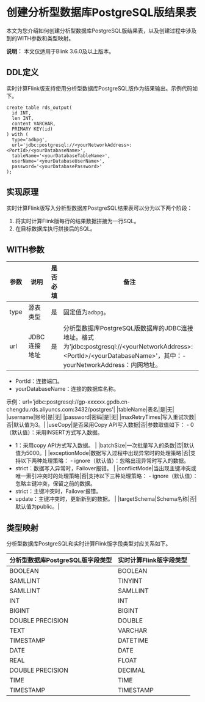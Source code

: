 # 创建分析型数据库PostgreSQL版结果表

本文为您介绍如何创建分析型数据库PostgreSQL版结果表，以及创建过程中涉及到的WITH参数和类型映射。

**说明：** 本文仅适用于Blink 3.6.0及以上版本。

## DDL定义

实时计算Flink版支持使用分析型数据库PostgreSQL版作为结果输出。示例代码如下。

```
create table rds_output(
  id INT,
  len INT,
  content VARCHAR,
  PRIMARY KEY(id)
) with (
  type='adbpg',
  url='jdbc:postgresql://<yourNetworkAddress>:<PortId>/<yourDatabaseName>',
  tableName='<yourDatabaseTableName>',
  userName='<yourDatabaseUserName>',
  password='<yourDatabasePassword>'
);
```

## 实现原理

实时计算Flink版写入分析型数据库PostgreSQL结果表可以分为以下两个阶段：

1.  将实时计算Flink版每行的结果数据拼接为一行SQL。
2.  在目标数据库执行拼接后的SQL。

## WITH参数

|参数|说明|是否必填|备注|
|--|--|----|--|
|type|源表类型|是|固定值为`adbpg`。|
|url|JDBC连接地址|是|分析型数据库PostgreSQL版数据库的JDBC连接地址。格式为'jdbc:postgresql://<yourNetworkAddress\>:<PortId\>/<yourDatabaseName\>'，其中：-   yourNetworkAddress：内网地址。
-   PortId：连接端口。
-   yourDatabaseName：连接的数据库名称。

示例：url='jdbc:postgresql://gp-xxxxxx.gpdb.cn-chengdu.rds.aliyuncs.com:3432/postgres'|
|tableName|表名|是|无|
|username|账号|是|无|
|password|密码|是|无|
|maxRetryTimes|写入重试次数|否|默认值为3。|
|useCopy|是否采用Copy API写入数据|否|参数取值如下： -   0（默认值）：采用INSERT方式写入数据。
-   1：采用copy API方式写入数据。 |
|batchSize|一次批量写入的条数|否|默认值为5000。|
|exceptionMode|数据写入过程中出现异常时的处理策略|否|支持以下两种处理策略： -   ignore（默认值）：忽略出现异常时写入的数据。
-   strict：数据写入异常时，Failover报错。 |
|conflictMode|当出现主键冲突或唯一索引冲突时的处理策略|否|支持以下三种处理策略： -   ignore（默认值）：忽略主键冲突，保留之前的数据。
-   strict：主键冲突时，Failover报错。
-   update：主键冲突时，更新新到的数据。 |
|targetSchema|Schema名称|否|默认值为public。|

## 类型映射

分析型数据库PostgreSQL和实时计算Flink版字段类型对应关系如下。

|分析型数据库PostgreSQL版字段类型|实时计算Flink版字段类型|
|---------------------|--------------|
|BOOLEAN|BOOLEAN|
|SAMLLINT|TINYINT|
|SAMLLINT|SAMLLINT|
|INT|INT|
|BIGINT|BIGINT|
|DOUBLE PRECISION|DOUBLE|
|TEXT|VARCHAR|
|TIMESTAMP|DATETIME|
|DATE|DATE|
|REAL|FLOAT|
|DOUBLE PRECISION|DECIMAL|
|TIME|TIME|
|TIMESTAMP|TIMESTAMP|

